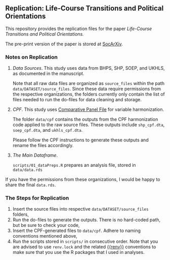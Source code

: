 ## Replication: Life-Course Transitions and Political Orientations

This repository provides the replication files for the paper *Life-Course Transitions and Political Orientations.*

The pre-print version of the paper is stored at [SocArXiv](https://osf.io/preprints/socarxiv/rk47w).

### Notes on Replication

1) *Data Sources*. This study uses data from BHPS, SHP, SOEP, and UKHLS, as documented in the manuscript.

   Note that all raw data files are organized as `source_files` within the path `data/DATASET/source_files`. Since these data require permissions from the respective organizations, the folders currently only contain the list of files needed to run the do-files for data cleaning and storage.

2) *CPF*. This study uses [Comparative Panel File](https://www.cpfdata.com/) for variable harmonization.

   The folder `data/cpf` contains the outputs from the CPF harmonization code applied to the raw source files. These outputs include `shp_cpf.dta`, `soep_cpf.dta`, and `ukhls_cpf.dta`.

   Please follow the CPF instructions to generate these outputs and rename the files accordingly.

3) *The Main Dataframe*.

   `scripts/01_dataPreps.R` prepares an analysis file, stored in `data/data.rds`

If you have the permissions from these organizations, I would be happy to share the final `data.rds`.

### The Steps for Replication

1) Insert the source files into respective `data/DATASET/source_files` folders,
2) Run the do-files to generate the outputs. There is no hard-coded path, but be sure to check your code,
3) Insert the CPF-generated files to `data/cpf`. Adhere to naming conventions mentioned above,
4) Run the scripts stored in `scripts/` in consecutive order. Note that you are advised to use `renv.lock` and the related [{{renv}}](https://rstudio.github.io/renv/articles/renv.html) conventions to make sure that you use the R packages that I used in analyses.
